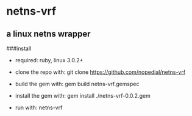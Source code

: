 netns-vrf
=========

a linux netns wrapper
---------------------

###install

* required: ruby, linux 3.0.2+

* clone the repo with: git clone https://github.com/nopedial/netns-vrf

* build the gem with: gem build netns-vrf.gemspec

* install the gem with: gem install ./netns-vrf-0.0.2.gem

* run with: netns-vrf
